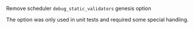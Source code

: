 Remove scheduler `debug_static_validators` genesis option

The option was only used in unit tests and required some special handling.
